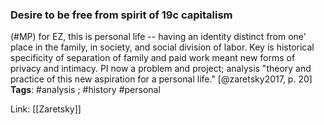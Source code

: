 
### Desire to be free from spirit of 19c capitalism

(#MP) for EZ, this is personal life -- having an identity distinct from one' place in the family, in society, and social division of labor. Key is historical specificity of separation of family and paid work meant new forms of privacy and intimacy. PI now a problem and project; analysis "theory and practice of this new aspiration for a personal life." [@zaretsky2017, p. 20]  
**Tags**: #analysis ; #history #personal

Link: [[Zaretsky]]